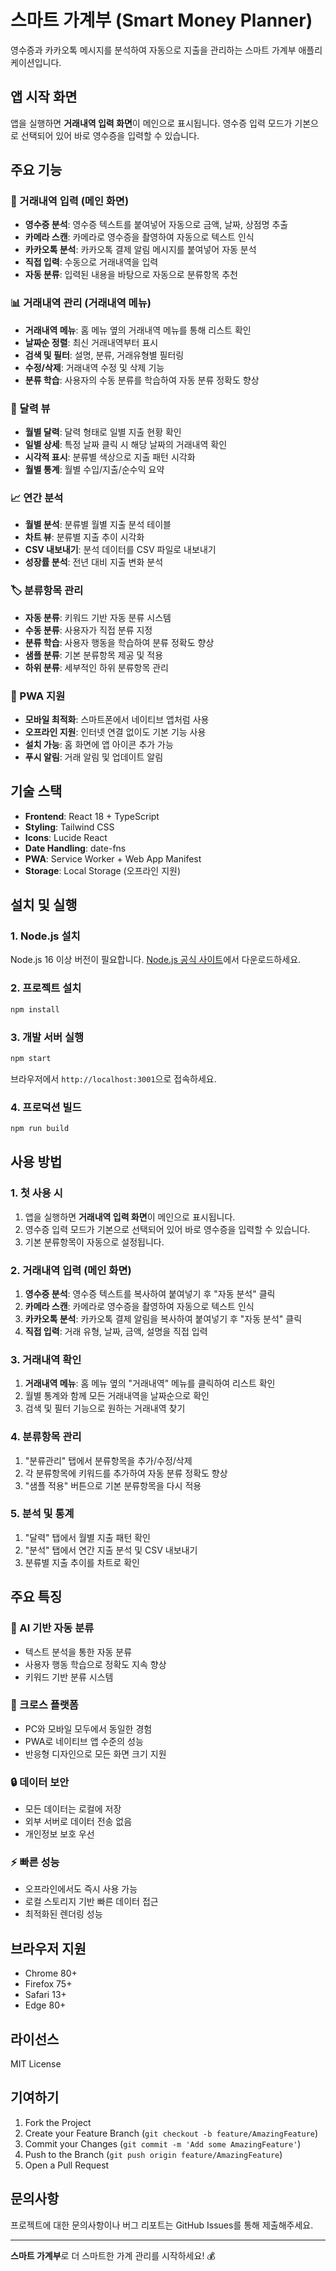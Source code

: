 # 스마트 가계부 (Smart Money Planner)

영수증과 카카오톡 메시지를 분석하여 자동으로 지출을 관리하는 스마트 가계부 애플리케이션입니다.

## 앱 시작 화면

앱을 실행하면 **거래내역 입력 화면**이 메인으로 표시됩니다. 영수증 입력 모드가 기본으로 선택되어 있어 바로 영수증을 입력할 수 있습니다.

## 주요 기능

### 📱 거래내역 입력 (메인 화면)
- **영수증 분석**: 영수증 텍스트를 붙여넣어 자동으로 금액, 날짜, 상점명 추출
- **카메라 스캔**: 카메라로 영수증을 촬영하여 자동으로 텍스트 인식
- **카카오톡 분석**: 카카오톡 결제 알림 메시지를 붙여넣어 자동 분석
- **직접 입력**: 수동으로 거래내역을 입력
- **자동 분류**: 입력된 내용을 바탕으로 자동으로 분류항목 추천

### 📊 거래내역 관리 (거래내역 메뉴)
- **거래내역 메뉴**: 홈 메뉴 옆의 거래내역 메뉴를 통해 리스트 확인
- **날짜순 정렬**: 최신 거래내역부터 표시
- **검색 및 필터**: 설명, 분류, 거래유형별 필터링
- **수정/삭제**: 거래내역 수정 및 삭제 기능
- **분류 학습**: 사용자의 수동 분류를 학습하여 자동 분류 정확도 향상

### 📅 달력 뷰
- **월별 달력**: 달력 형태로 일별 지출 현황 확인
- **일별 상세**: 특정 날짜 클릭 시 해당 날짜의 거래내역 확인
- **시각적 표시**: 분류별 색상으로 지출 패턴 시각화
- **월별 통계**: 월별 수입/지출/순수익 요약

### 📈 연간 분석
- **월별 분석**: 분류별 월별 지출 분석 테이블
- **차트 뷰**: 분류별 지출 추이 시각화
- **CSV 내보내기**: 분석 데이터를 CSV 파일로 내보내기
- **성장률 분석**: 전년 대비 지출 변화 분석

### 🏷️ 분류항목 관리
- **자동 분류**: 키워드 기반 자동 분류 시스템
- **수동 분류**: 사용자가 직접 분류 지정
- **분류 학습**: 사용자 행동을 학습하여 분류 정확도 향상
- **샘플 분류**: 기본 분류항목 제공 및 적용
- **하위 분류**: 세부적인 하위 분류항목 관리

### 📱 PWA 지원
- **모바일 최적화**: 스마트폰에서 네이티브 앱처럼 사용
- **오프라인 지원**: 인터넷 연결 없이도 기본 기능 사용
- **설치 가능**: 홈 화면에 앱 아이콘 추가 가능
- **푸시 알림**: 거래 알림 및 업데이트 알림

## 기술 스택

- **Frontend**: React 18 + TypeScript
- **Styling**: Tailwind CSS
- **Icons**: Lucide React
- **Date Handling**: date-fns
- **PWA**: Service Worker + Web App Manifest
- **Storage**: Local Storage (오프라인 지원)

## 설치 및 실행

### 1. Node.js 설치
Node.js 16 이상 버전이 필요합니다.
[Node.js 공식 사이트](https://nodejs.org/)에서 다운로드하세요.

### 2. 프로젝트 설치
```bash
npm install
```

### 3. 개발 서버 실행
```bash
npm start
```

브라우저에서 `http://localhost:3001`으로 접속하세요.

### 4. 프로덕션 빌드
```bash
npm run build
```

## 사용 방법

### 1. 첫 사용 시
1. 앱을 실행하면 **거래내역 입력 화면**이 메인으로 표시됩니다.
2. 영수증 입력 모드가 기본으로 선택되어 있어 바로 영수증을 입력할 수 있습니다.
3. 기본 분류항목이 자동으로 설정됩니다.

### 2. 거래내역 입력 (메인 화면)
1. **영수증 분석**: 영수증 텍스트를 복사하여 붙여넣기 후 "자동 분석" 클릭
2. **카메라 스캔**: 카메라로 영수증을 촬영하여 자동으로 텍스트 인식
3. **카카오톡 분석**: 카카오톡 결제 알림을 복사하여 붙여넣기 후 "자동 분석" 클릭
4. **직접 입력**: 거래 유형, 날짜, 금액, 설명을 직접 입력

### 3. 거래내역 확인
1. **거래내역 메뉴**: 홈 메뉴 옆의 "거래내역" 메뉴를 클릭하여 리스트 확인
2. 월별 통계와 함께 모든 거래내역을 날짜순으로 확인
3. 검색 및 필터 기능으로 원하는 거래내역 찾기

### 4. 분류항목 관리
1. "분류관리" 탭에서 분류항목을 추가/수정/삭제
2. 각 분류항목에 키워드를 추가하여 자동 분류 정확도 향상
3. "샘플 적용" 버튼으로 기본 분류항목을 다시 적용

### 5. 분석 및 통계
1. "달력" 탭에서 월별 지출 패턴 확인
2. "분석" 탭에서 연간 지출 분석 및 CSV 내보내기
3. 분류별 지출 추이를 차트로 확인

## 주요 특징

### 🤖 AI 기반 자동 분류
- 텍스트 분석을 통한 자동 분류
- 사용자 행동 학습으로 정확도 지속 향상
- 키워드 기반 분류 시스템

### 📱 크로스 플랫폼
- PC와 모바일 모두에서 동일한 경험
- PWA로 네이티브 앱 수준의 성능
- 반응형 디자인으로 모든 화면 크기 지원

### 🔒 데이터 보안
- 모든 데이터는 로컬에 저장
- 외부 서버로 데이터 전송 없음
- 개인정보 보호 우선

### ⚡ 빠른 성능
- 오프라인에서도 즉시 사용 가능
- 로컬 스토리지 기반 빠른 데이터 접근
- 최적화된 렌더링 성능

## 브라우저 지원

- Chrome 80+
- Firefox 75+
- Safari 13+
- Edge 80+

## 라이선스

MIT License

## 기여하기

1. Fork the Project
2. Create your Feature Branch (`git checkout -b feature/AmazingFeature`)
3. Commit your Changes (`git commit -m 'Add some AmazingFeature'`)
4. Push to the Branch (`git push origin feature/AmazingFeature`)
5. Open a Pull Request

## 문의사항

프로젝트에 대한 문의사항이나 버그 리포트는 GitHub Issues를 통해 제출해주세요.

---

**스마트 가계부**로 더 스마트한 가계 관리를 시작하세요! 💰
